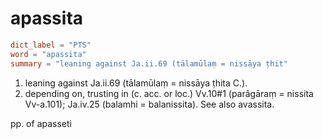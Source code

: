 # apassita

``` toml
dict_label = "PTS"
word = "apassita"
summary = "leaning against Ja.ii.69 (tālamūlaṃ = nissāya ṭhit"
```

1. leaning against Ja.ii.69 (tālamūlaṃ = nissāya ṭhita C.).
2. depending on, trusting in (c. acc. or loc.) Vv.10#1 (parâgāraṃ = nissita Vv\-a.101); Ja.iv.25 (balamhi = balanissita). See also avassita.

pp. of apasseti

